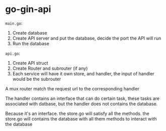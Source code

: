 # go-gin-api

`main.go`: 
1. Create database
2. Create API server and put the database, decide the port the API will run
3. Run the database

`api.go`:
1. Create API struct
2. Create Router and subrouter (if any)
3. Each service will have it own store, and handler, the input of handler would be the subrouter

A mux router match the request url to the corresponding handler

The handler contains an interface that can do certain task, these tasks are associated with datbase, but the handler does not contains the database. 

Because it's an interface. the store.go will satisfy all the methods. the store.go will contains the database with all them methods to interact with the database
